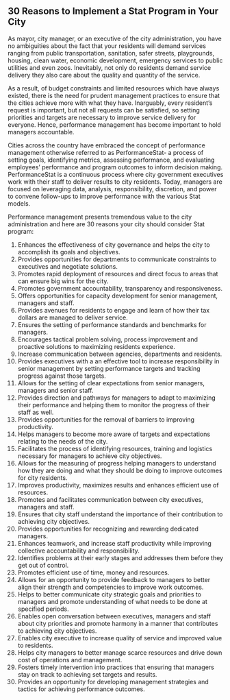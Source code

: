 ## 30 Reasons to Implement a Stat Program in Your City

As mayor, city manager, or an executive of the city administration, you have no ambiguities about the fact that your residents will demand services ranging from public transportation, sanitation, safer streets, playgrounds, housing, clean water, economic development, emergency services to public utilities and even zoos. Inevitably, not only do residents demand service delivery they also care about the quality and quantity of the service.

As a result, of budget constraints and limited resources which have always existed, there is the need for prudent management practices to ensure that the cities achieve more with what they have. Inarguably, every resident’s request is important, but not all requests can be satisfied, so setting priorities and targets are necessary to improve service delivery for everyone. Hence, performance management has become important to hold managers accountable.

Cities across the country have embraced the concept of performance management otherwise referred to as PerformanceStat- a process of setting goals, identifying metrics, assessing performance, and evaluating employees’ performance and program outcomes to inform decision making. PerformanceStat is a continuous process where city government executives work with their staff to deliver results to city residents. Today, managers are focused on leveraging data, analysis, responsibility, discretion, and power to convene follow-ups to improve performance with the various Stat models.

Performance management presents tremendous value to the city administration and here are 30 reasons your city should consider Stat program:

1. Enhances the effectiveness of city governance and helps the city to accomplish its goals and objectives.
2. Provides opportunities for departments to communicate constraints to executives and negotiate solutions.
3. Promotes rapid deployment of resources and direct focus to areas that can ensure big wins for the city.
4. Promotes government accountability, transparency and responsiveness.
5. Offers opportunities for capacity development for senior management, managers and staff.
6. Provides avenues for residents to engage and learn of how their tax dollars are managed to deliver service.
7. Ensures the setting of performance standards and benchmarks for managers.
8. Encourages tactical problem solving, process improvement and proactive solutions to maximizing residents experience.
9. Increase communication between agencies, departments and residents.
10. Provides executives with a an effective tool to increase responsibility in senior management by setting performance targets and tracking progress against those targets.
11. Allows for the setting of clear expectations from senior managers, managers and senior staff.
12. Provides direction and pathways for managers to adapt to maximizing their performance and helping them to monitor the progress of their staff as well.
13. Provides opportunities for the removal of barriers to improving productivity.
14. Helps managers to become more aware of targets and expectations relating to the needs of the city.
15. Facilitates the process of identifying resources, training and logistics necessary for managers to achieve city objectives.
16. Allows for the measuring of progress helping managers to understand how they are doing and what they should be doing to improve outcomes for city residents.
17. Improves productivity, maximizes results and enhances efficient use of resources.
18. Promotes and facilitates communication between city executives, managers and staff.
19. Ensures that city staff understand the importance of their contribution to achieving city objectives.
20. Provides opportunities for recognizing and rewarding dedicated managers.
21. Enhances teamwork, and increase staff productivity while improving collective accountability and responsibility.
22. Identifies problems at their early stages and addresses them before they get out of control.
23. Promotes efficient use of time, money and resources.
24. Allows for an opportunity to provide feedback to managers to better align their strength and competencies to improve work outcomes.
25. Helps to better communicate city strategic goals and priorities to managers and promote understanding of what needs to be done at specified periods.
26. Enables open conversation between executives, managers and staff about city priorities and promote harmony in a manner that contributes to achieving city objectives.
27. Enables city executive to increase quality of service and improved value to residents.
28. Helps city managers to better manage scarce resources and drive down cost of operations and management.
29. Fosters timely intervention into practices that ensuring that managers stay on track to achieving set targets and results.
30. Provides an opportunity for developing management strategies and tactics for achieving performance outcomes.
